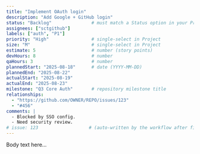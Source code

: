 ```yaml
---
title: "Implement OAuth login"
description: "Add Google + GitHub login"
status: "Backlog"               # must match a Status option in your Project
assignees: ["sctgithub"]
labels: ["auth", "P1"]
priority: "High"                # single-select in Project
size: "M"                       # single-select in Project
estimate: 5                     # number (story points)
devHours: 8                     # number
qaHours: 3                      # number
plannedStart: "2025-08-18"      # date (YYYY-MM-DD)
plannedEnd: "2025-08-22"
actualStart: "2025-08-19"
actualEnd: "2025-08-23"
milestone: "Q3 Core Auth"       # repository milestone title
relationships:
  - "https://github.com/OWNER/REPO/issues/123"
  - "#456"
comments: |
  - Blocked by SSO config.
  - Need security review.
# issue: 123                   # (auto-written by the workflow after first create)
---
```

Body text here…

